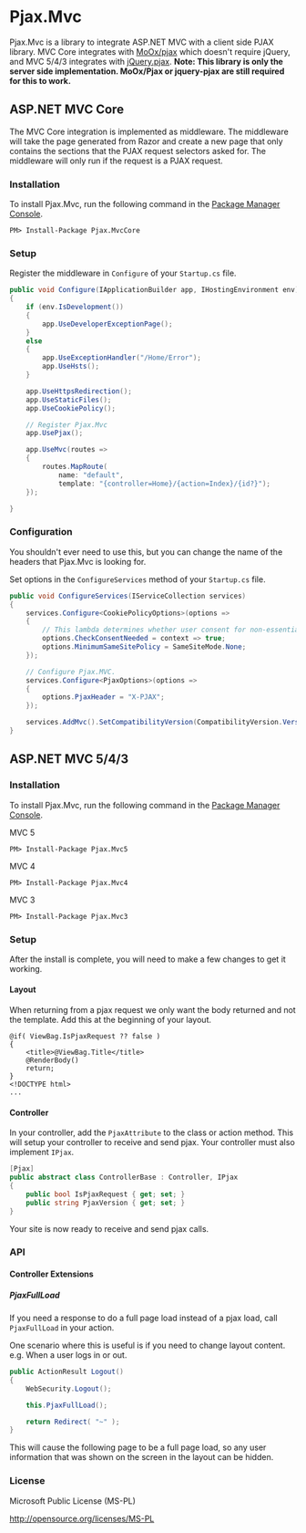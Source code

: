 # Pjax.Mvc

Pjax.Mvc is a library to integrate ASP.NET MVC with a client side PJAX library. MVC Core integrates with 
[MoOx/pjax](https://github.com/MoOx/pjax) which doesn't require jQuery, and MVC 5/4/3 integrates with 
[jQuery.pjax](https://github.com/defunkt/jquery-pjax). **Note: This library is only the server side implementation. MoOx/Pjax or jquery-pjax are still required for this to work.**

## ASP.NET MVC Core

The MVC Core integration is implemented as middleware. The middleware will take the page generated from
Razor and create a new page that only contains the sections that the PJAX request selectors asked for.
The middleware will only run if the request is a PJAX request.

### Installation

To install Pjax.Mvc, run the following command in the [Package Manager Console](http://docs.nuget.org/docs/start-here/using-the-package-manager-console).

```
PM> Install-Package Pjax.MvcCore
```

### Setup

Register the middleware in `Configure` of your `Startup.cs` file.

```cs
public void Configure(IApplicationBuilder app, IHostingEnvironment env)
{
	if (env.IsDevelopment())
	{
		app.UseDeveloperExceptionPage();
	}
	else
	{
		app.UseExceptionHandler("/Home/Error");
		app.UseHsts();
	}

	app.UseHttpsRedirection();
	app.UseStaticFiles();
	app.UseCookiePolicy();

	// Register Pjax.Mvc
	app.UsePjax();

	app.UseMvc(routes =>
	{
		routes.MapRoute(
			name: "default",
			template: "{controller=Home}/{action=Index}/{id?}");
	});

}
```

### Configuration

You shouldn't ever need to use this, but you can change the name of the headers that Pjax.Mvc is looking for.

Set options in the `ConfigureServices` method of your `Startup.cs` file.

```cs
public void ConfigureServices(IServiceCollection services)
{
	services.Configure<CookiePolicyOptions>(options =>
	{
		// This lambda determines whether user consent for non-essential cookies is needed for a given request.
		options.CheckConsentNeeded = context => true;
		options.MinimumSameSitePolicy = SameSiteMode.None;
	});

	// Configure Pjax.MVC.
	services.Configure<PjaxOptions>(options =>
	{
		options.PjaxHeader = "X-PJAX";
	});

	services.AddMvc().SetCompatibilityVersion(CompatibilityVersion.Version_2_1);
}
```

## ASP.NET MVC 5/4/3

### Installation

To install Pjax.Mvc, run the following command in the [Package Manager Console](http://docs.nuget.org/docs/start-here/using-the-package-manager-console).

MVC 5
```
PM> Install-Package Pjax.Mvc5
```

MVC 4
```
PM> Install-Package Pjax.Mvc4
```

MVC 3
```
PM> Install-Package Pjax.Mvc3
```

### Setup

After the install is complete, you will need to make a few changes to get it working.

#### Layout

When returning from a pjax request we only want the body returned and not the template. Add this at the beginning of your layout.

```aspx-cs
@if( ViewBag.IsPjaxRequest ?? false )
{
	<title>@ViewBag.Title</title>
	@RenderBody()
	return;
}
<!DOCTYPE html>
...
```

#### Controller

In your controller, add the `PjaxAttribute` to the class or action method. This will setup your controller to receive and send pjax. Your controller must also implement `IPjax`.

```c#
[Pjax]
public abstract class ControllerBase : Controller, IPjax
{
	public bool IsPjaxRequest { get; set; }
	public string PjaxVersion { get; set; }
}
```

Your site is now ready to receive and send pjax calls.

### API

#### Controller Extensions

##### PjaxFullLoad

If you need a response to do a full page load instead of a pjax load, call `PjaxFullLoad` in your action.

One scenario where this is useful is if you need to change layout content. e.g. When a user logs in or out.

```c#
public ActionResult Logout()
{
	WebSecurity.Logout();

	this.PjaxFullLoad();

	return Redirect( "~" );
}
```

This will cause the following page to be a full page load, so any user information that was shown on the screen in the layout can be hidden.

### License

Microsoft Public License (MS-PL)

http://opensource.org/licenses/MS-PL

